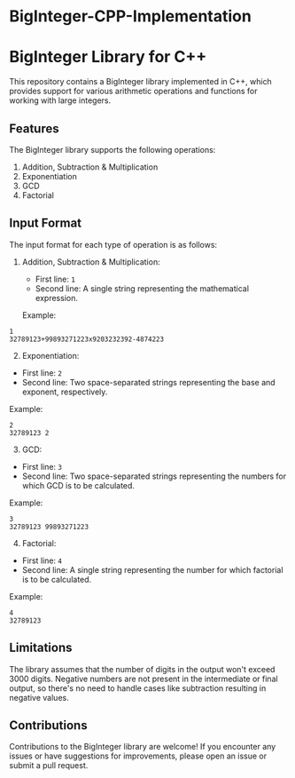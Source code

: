 # BigInteger-CPP-Implementation

# BigInteger Library for C++

This repository contains a BigInteger library implemented in C++, which provides support for various arithmetic operations and functions for working with large integers.

## Features

The BigInteger library supports the following operations:

1. Addition, Subtraction & Multiplication
2. Exponentiation
3. GCD
4. Factorial

## Input Format

The input format for each type of operation is as follows:

1. Addition, Subtraction & Multiplication:
   - First line: `1`
   - Second line: A single string representing the mathematical expression.

   Example:

```shell
1
32789123+99893271223x9203232392-4874223
```

2. Exponentiation:
- First line: `2`
- Second line: Two space-separated strings representing the base and exponent, respectively.

Example:
```shell
2
32789123 2
```


3. GCD:
- First line: `3`
- Second line: Two space-separated strings representing the numbers for which GCD is to be calculated.

Example:

```shell
3
32789123 99893271223
```


4. Factorial:
- First line: `4`
- Second line: A single string representing the number for which factorial is to be calculated.

Example:
```shell
4
32789123
```
## Limitations

The library assumes that the number of digits in the output won't exceed 3000 digits. Negative numbers are not present in the intermediate or final output, so there's no need to handle cases like subtraction resulting in negative values.

## Contributions

Contributions to the BigInteger library are welcome! If you encounter any issues or have suggestions for improvements, please open an issue or submit a pull request.

